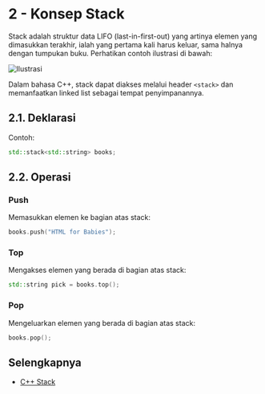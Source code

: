 # 2 - Konsep Stack

Stack adalah struktur data LIFO (last-in-first-out) yang artinya elemen yang dimasukkan terakhir, ialah yang pertama kali harus keluar, sama halnya dengan tumpukan buku. Perhatikan contoh ilustrasi di bawah:

![Ilustrasi](https://visualgo.net/img/stack_illustration.png)

Dalam bahasa C++, stack dapat diakses melalui header `<stack>` dan memanfaatkan linked list sebagai tempat penyimpanannya.

## 2.1. Deklarasi

Contoh:
```c++
std::stack<std::string> books;
```

## 2.2. Operasi

### Push

Memasukkan elemen ke bagian atas stack:
```c++
books.push("HTML for Babies");
```

### Top

Mengakses elemen yang berada di bagian atas stack:
```c++
std::string pick = books.top();
```

### Pop

Mengeluarkan elemen yang berada di bagian atas stack:
```c++
books.pop();
```

## Selengkapnya

- [C++ Stack](https://en.cppreference.com/w/cpp/container/stack)
